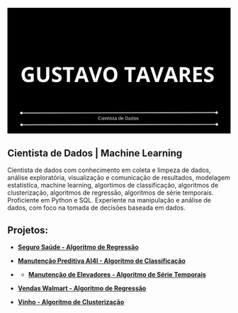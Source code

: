 <p align="center">
  <img src="CANVA1.jpg">
</p>

## Cientista de Dados | Machine Learning

Cientista de dados com conhecimento em coleta e limpeza de dados, análise exploratória, visualização e comunicação de resultados, modelagem estatistíca, machine learning, algortimos de classificação, algoritmos de clusterização, algoritmos de regressão, algoritmos de série temporais. Proficiente em Python e SQL. Experiente na manipulação e análise de dados, com foco na tomada de decisões baseada em dados.

## Projetos:

* **[Seguro Saúde - Algoritmo de Regressão](https://github.com/gustavoptavares/Seguro-Saude)**

* **[Manutenção Preditiva AI4I - Algoritmo de Classificação](https://github.com/gustavoptavares/Manutencao-Preditiva-AI4I)**

* * **[Manutenção de Elevadores - Algoritmo de Série Temporais](https://github.com/gustavoptavares/Manutencao-Elevador)**

* **[Vendas Walmart - Algoritmo de Regressão](https://github.com/gustavoptavares/Walmart-Vendas)**

* **[Vinho - Algoritmo de Clusterização](https://github.com/gustavoptavares/Vinho)**
